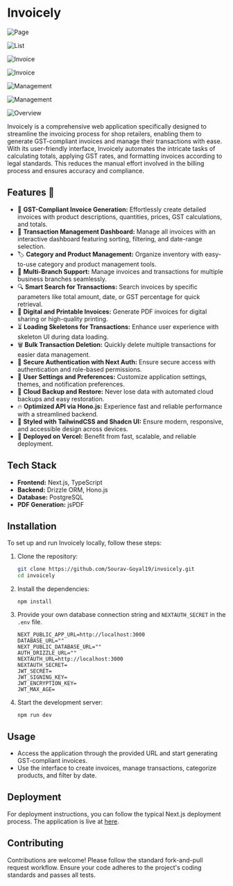 # Invoicely

![Page](https://res.cloudinary.com/dvovo1lfg/image/upload/v1734108665/projects/invoicely/jug7xyprm9lnuohzn73r.png)

![List](https://res.cloudinary.com/dvovo1lfg/image/upload/v1734108666/projects/invoicely/xu6qiwiouwwj1xphqby1.png)

![Invoice](https://res.cloudinary.com/dvovo1lfg/image/upload/v1734108666/projects/invoicely/v9d4txbykufxmftjpp1u.png)

![Invoice](https://res.cloudinary.com/dvovo1lfg/image/upload/v1734108665/projects/invoicely/d5kmsgrdq1wed6venqyq.png)

![Management](https://res.cloudinary.com/dvovo1lfg/image/upload/v1734108665/projects/invoicely/bk1z4rbwhlwpvkfq0qsk.png)

![Management](https://res.cloudinary.com/dvovo1lfg/image/upload/v1734108665/projects/invoicely/wyaf3rq4yi8cywoycfun.png)

![Overview](https://res.cloudinary.com/dvovo1lfg/image/upload/v1734108665/projects/invoicely/jdjzdm7kagjzy1hzxkvq.png)

Invoicely is a comprehensive web application specifically designed to streamline the invoicing process for shop retailers, enabling them to generate GST-compliant invoices and manage their transactions with ease. With its user-friendly interface, Invoicely automates the intricate tasks of calculating totals, applying GST rates, and formatting invoices according to legal standards. This reduces the manual effort involved in the billing process and ensures accuracy and compliance.

## Features 🎉

- 🧾 **GST-Compliant Invoice Generation:** Effortlessly create detailed invoices with product descriptions, quantities, prices, GST calculations, and totals.
- 📂 **Transaction Management Dashboard:** Manage all invoices with an interactive dashboard featuring sorting, filtering, and date-range selection.
- 🏷️ **Category and Product Management:** Organize inventory with easy-to-use category and product management tools.
- 🏢 **Multi-Branch Support:** Manage invoices and transactions for multiple business branches seamlessly.
- 🔍 **Smart Search for Transactions:** Search invoices by specific parameters like total amount, date, or GST percentage for quick retrieval.
- 📜 **Digital and Printable Invoices:** Generate PDF invoices for digital sharing or high-quality printing.
- ⏳ **Loading Skeletons for Transactions:** Enhance user experience with skeleton UI during data loading.
- 🗑️ **Bulk Transaction Deletion:** Quickly delete multiple transactions for easier data management.
- 🔐 **Secure Authentication with Next Auth:** Ensure secure access with authentication and role-based permissions.
- 🌟 **User Settings and Preferences:** Customize application settings, themes, and notification preferences.
- 💾 **Cloud Backup and Restore:** Never lose data with automated cloud backups and easy restoration.
- 🔥 **Optimized API via Hono.js:** Experience fast and reliable performance with a streamlined backend.
- 🎨 **Styled with TailwindCSS and Shadcn UI:** Ensure modern, responsive, and accessible design across devices.
- 🚀 **Deployed on Vercel:** Benefit from fast, scalable, and reliable deployment.


## Tech Stack

- **Frontend:** Next.js, TypeScript
- **Backend:** Drizzle ORM, Hono.js
- **Database:** PostgreSQL
- **PDF Generation:** jsPDF

## Installation

To set up and run Invoicely locally, follow these steps:

1. Clone the repository:

   ```bash
   git clone https://github.com/Sourav-Goyal19/invoicely.git
   cd invoicely
   ```

2. Install the dependencies:

   ```
   npm install
   ```

3. Provide your own database connection string and `NEXTAUTH_SECRET` in the `.env` file.

   ```env
   NEXT_PUBLIC_APP_URL=http://localhost:3000
   DATABASE_URL=""
   NEXT_PUBLIC_DATABASE_URL=""
   AUTH_DRIZZLE_URL=""
   NEXTAUTH_URL=http://localhost:3000
   NEXTAUTH_SECRET=
   JWT_SECRET=
   JWT_SIGNING_KEY=
   JWT_ENCRYPTION_KEY=
   JWT_MAX_AGE=
   ```

4. Start the development server:
   ```
   npm run dev
   ```

## Usage

- Access the application through the provided URL and start generating GST-compliant invoices.
- Use the interface to create invoices, manage transactions, categorize products, and filter by date.

## Deployment

For deployment instructions, you can follow the typical Next.js deployment process. The application is live at [here](https://invoicely-manager.vercel.app).

## Contributing

Contributions are welcome! Please follow the standard fork-and-pull request workflow. Ensure your code adheres to the project's coding standards and passes all tests.
